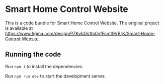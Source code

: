 
  # Smart Home Control Website

  This is a code bundle for Smart Home Control Website. The original project is available at https://www.figma.com/design/PZKvbOs1to0vfFcmt9VBrK/Smart-Home-Control-Website.

  ## Running the code

  Run `npm i` to install the dependencies.

  Run `npm run dev` to start the development server.
  